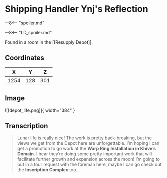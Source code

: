 # Shipping Handler Ynj's Reflection

--8<-- "spoiler.md"

--8<-- "LD_spoiler.md"

Found in a room in the [[Resupply Depot]].

## Coordinates
| **X** | **Y** | **Z** |
| :---: | :---: | :---: |
| 1254  |  128  |  301  |

## Image

![[depot_life.png]]{ width="384" }

## Transcription
> Lunar life is really nice! The work is pretty back-breaking, but the views we get from the Depot here are unforgettable. I’m hoping I can get a promotion to go work at the **Warp Ring Installation in Khive’s Domain**. I hear they’re doing some pretty important work that will facilitate further growth and expansion across the moon! I’m going to put in a tour request with the foreman here, maybe I can go check out the **Inscription Complex** too…
